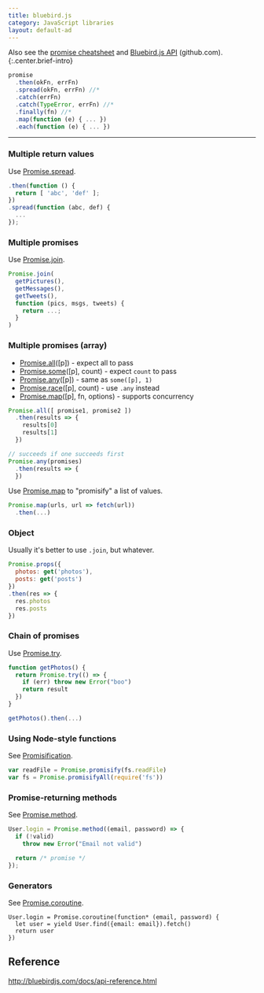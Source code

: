 ```yaml
---
title: bluebird.js
category: JavaScript libraries
layout: default-ad
---
```


Also see the [promise cheatsheet](promise.html) and [Bluebird.js API](https://github.com/petkaantonov/bluebird/blob/master/API.md) (github.com).
{:.center.brief-intro}

```js
promise
  .then(okFn, errFn)
  .spread(okFn, errFn) //*
  .catch(errFn)
  .catch(TypeError, errFn) //*
  .finally(fn) //*
  .map(function (e) { ... })
  .each(function (e) { ... })
```

----

### Multiple return values
Use [Promise.spread](http://bluebirdjs.com/docs/api/promise.spread.html).

```js
.then(function () {
  return [ 'abc', 'def' ];
})
.spread(function (abc, def) {
  ...
});
```

### Multiple promises
Use [Promise.join](http://bluebirdjs.com/docs/api/promise.join.html).

```js
Promise.join(
  getPictures(),
  getMessages(),
  getTweets(),
  function (pics, msgs, tweets) {
    return ...;
  }
)
```

### Multiple promises (array)

- [Promise.all](http://bluebirdjs.com/docs/api/promise.all.html)([p]) - expect all to pass
- [Promise.some](http://bluebirdjs.com/docs/api/promise.some.html)([p], count) - expect `count` to pass
- [Promise.any](http://bluebirdjs.com/docs/api/promise.any.html)([p]) - same as `some([p], 1)`
- [Promise.race](http://bluebirdjs.com/docs/api/promise.race.html)([p], count) - use `.any` instead
- [Promise.map](http://bluebirdjs.com/docs/api/promise.map.html)([p], fn, options) - supports concurrency

```js
Promise.all([ promise1, promise2 ])
  .then(results => {
    results[0]
    results[1]
  })

// succeeds if one succeeds first
Promise.any(promises)
  .then(results => {
  })
```

Use [Promise.map](http://bluebirdjs.com/docs/api/promise.map.html) to "promisify" a list of values.

```js
Promise.map(urls, url => fetch(url))
  .then(...)
```


### Object
Usually it's better to use `.join`, but whatever.

```js
Promise.props({
  photos: get('photos'),
  posts: get('posts')
})
.then(res => {
  res.photos
  res.posts
})
```

### Chain of promises
Use [Promise.try](http://bluebirdjs.com/docs/api/promise.try.html).

```js
function getPhotos() {
  return Promise.try(() => {
    if (err) throw new Error("boo")
    return result
  })
}

getPhotos().then(...)
```

### Using Node-style functions
See [Promisification](http://bluebirdjs.com/docs/api/promisification.html).

```js
var readFile = Promise.promisify(fs.readFile)
var fs = Promise.promisifyAll(require('fs'))
```

### Promise-returning methods
See [Promise.method](http://bluebirdjs.com/docs/api/promise.method.html).

```js
User.login = Promise.method((email, password) => {
  if (!valid)
    throw new Error("Email not valid")

  return /* promise */
});
```

### Generators
See [Promise.coroutine](http://bluebirdjs.com/docs/api/promise.coroutine.html).

```
User.login = Promise.coroutine(function* (email, password) {
  let user = yield User.find({email: email}).fetch()
  return user
})
```

## Reference

<http://bluebirdjs.com/docs/api-reference.html>
